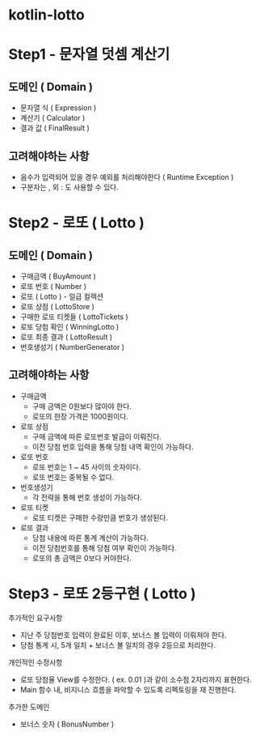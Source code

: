 # kotlin-lotto

# Step1 - 문자열 덧셈 계산기 
## 도메인 ( Domain )
- 문자열 식 ( Expression )
- 계산기 ( Calculator )
- 결과 값 ( FinalResult )

## 고려해야하는 사항 
- 음수가 입력되어 있을 경우 예외를 처리해야한다 ( Runtime Exception )
- 구분자는 , 외 : 도 사용할 수 있다.

# Step2 - 로또 ( Lotto )
## 도메인 ( Domain )
- 구매금액 ( BuyAmount )
- 로또 번호 ( Number )
- 로또 ( Lotto ) - 일급 컬렉션
- 로또 상점 ( LottoStore )
- 구매한 로또 티켓들 ( LottoTickets ) 
- 로또 당첨 확인 ( WinningLotto )
- 로또 최종 결과 ( LottoResult )
- 번호생성기 ( NumberGenerator )

## 고려해야하는 사항
- 구매금액
  - 구매 금액은 0원보다 많아야 한다. 
  - 로또의 한장 가격은 1000원이다.
- 로또 상점
  - 구매 금액에 따른 로또번호 발급이 이뤄진다. 
  - 이전 당첨 번호 입력을 통해 당첨 내역 확인이 가능하다. 
- 로또 번호
  - 로또 번호는 1 ~ 45 사이의 숫자이다.
  - 로또 번호는 중복될 수 없다.
- 번호생성기 
  - 각 전략을 통해 번호 생성이 가능하다.
- 로또 티켓
  - 로또 티켓은 구매한 수량만큼 번호가 생성된다.
- 로또 결과
  - 당첨 내용에 따른 통계 계산이 가능하다.
  - 이전 당첨번호를 통해 당첨 여부 확인이 가능하다.
  - 로또의 총 금액은 0보다 커야한다.


# Step3 - 로또 2등구현 ( Lotto )
추가적인 요구사항 
- 지난 주 당첨번호 입력이 완료된 이후, 보너스 볼 입력이 이뤄져야 한다. 
- 당첨 통계 시, 5개 일치 + 보너스 볼 일치의 경우 2등으로 처리한다.

개인적인 수정사항
- 로또 당첨율 View를 수정한다. ( ex. 0.01 )과 같이 소수점 2자리까지 표현한다.
- Main 함수 내, 비지니스 흐름을 파악할 수 있도록 리펙토링을 재 진행한다. 

추가한 도메인 
- 보너스 숫자 ( BonusNumber )
